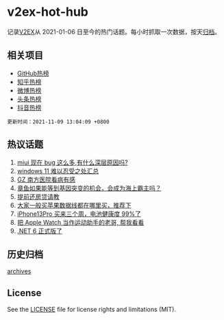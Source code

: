 # v2ex-hot-hub

 记录[V2EX](https://www.v2ex.com/)从 2021-01-06 日至今的热门话题。每小时抓取一次数据，按天[归档](archives)。
 
 ## 相关项目

- [GitHub热榜](https://github.com/snaildev/github-hot-hub)
- [知乎热榜](https://github.com/snaildev/zhihu-hot-hub)
- [微博热榜](https://github.com/snaildev/weibo-hot-hub)
- [头条热榜](https://github.com/snaildev/toutiao-hot-hub)
- [抖音热榜](https://github.com/snaildev/douyin-hot-hub)


 `更新时间：2021-11-09 13:04:09 +0800`

## 热议话题

1. [miui 现在 bug 这么多,有什么深层原因吗?](https://www.v2ex.com/t/814032)
1. [windows 11 难以忍受之处汇总](https://www.v2ex.com/t/813979)
1. [GZ 南方医院看病有感](https://www.v2ex.com/t/813991)
1. [章鱼如果能等到基因突变的机会，会成为海上霸主吗？](https://www.v2ex.com/t/814012)
1. [提前还房贷请教](https://www.v2ex.com/t/814034)
1. [大家一般买苹果数据线都在哪里买，推荐下](https://www.v2ex.com/t/813892)
1. [iPhone13Pro 买来三个周，电池健康度 99%了](https://www.v2ex.com/t/813894)
1. [把 Apple Watch 当作运动助手的老哥, 帮我看看](https://www.v2ex.com/t/813838)
1. [.NET 6 正式版了](https://www.v2ex.com/t/814028)

## 历史归档

[archives](archives)

## License

See the [LICENSE](LICENSE) file for license rights and limitations (MIT).

